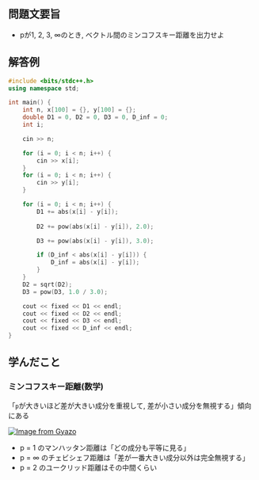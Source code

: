 ## 問題文要旨
- pが1, 2, 3, ∞のとき, ベクトル間のミンコフスキー距離を出力せよ
## 解答例
```cpp
#include <bits/stdc++.h>
using namespace std;

int main() {
	int n, x[100] = {}, y[100] = {};
	double D1 = 0, D2 = 0, D3 = 0, D_inf = 0;
	int i;

	cin >> n;

	for (i = 0; i < n; i++) {
		cin >> x[i];
	}
	for (i = 0; i < n; i++) {
		cin >> y[i];
	}

	for (i = 0; i < n; i++) {
		D1 += abs(x[i] - y[i]);
		
		D2 += pow(abs(x[i] - y[i]), 2.0);

		D3 += pow(abs(x[i] - y[i]), 3.0);

		if (D_inf < abs(x[i] - y[i])) {
			D_inf = abs(x[i] - y[i]);
		}
	}
	D2 = sqrt(D2);
	D3 = pow(D3, 1.0 / 3.0);

	cout << fixed << D1 << endl;
	cout << fixed << D2 << endl;
	cout << fixed << D3 << endl;
	cout << fixed << D_inf << endl;
}
```
## 学んだこと
### ミンコフスキー距離(数学)
「```p```が大きいほど差が大きい成分を重視して, 差が小さい成分を無視する」傾向にある

[![Image from Gyazo](https://i.gyazo.com/50ea8870b7ecff59e096acdc19da68f6.png)](https://gyazo.com/50ea8870b7ecff59e096acdc19da68f6)

- p = 1 のマンハッタン距離は「どの成分も平等に見る」
- p = ∞ のチェビシェフ距離は「差が一番大きい成分以外は完全無視する」
- p = 2 のユークリッド距離はその中間くらい